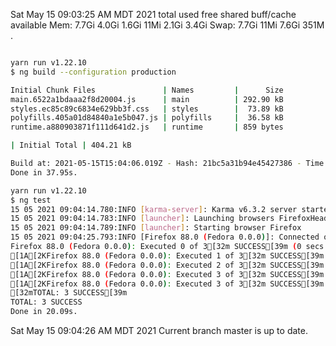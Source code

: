 Sat May 15 09:03:25 AM MDT 2021
               total        used        free      shared  buff/cache   available
Mem:           7.7Gi       4.0Gi       1.6Gi        11Mi       2.1Gi       3.4Gi
Swap:          7.7Gi        11Mi       7.6Gi
351M	.
```bash
```
```bash
yarn run v1.22.10
$ ng build --configuration production

Initial Chunk Files               | Names         |      Size
main.6522a1bdaaa2f8d20004.js      | main          | 292.90 kB
styles.ec85c89c6834e629bb3f.css   | styles        |  73.89 kB
polyfills.405a01d84840a1e5b047.js | polyfills     |  36.58 kB
runtime.a880903871f111d641d2.js   | runtime       | 859 bytes

| Initial Total | 404.21 kB

Build at: 2021-05-15T15:04:06.019Z - Hash: 21bc5a31b94e45427386 - Time: 33891ms
Done in 37.95s.
```
```bash
yarn run v1.22.10
$ ng test
15 05 2021 09:04:14.780:INFO [karma-server]: Karma v6.3.2 server started at http://localhost:9876/
15 05 2021 09:04:14.783:INFO [launcher]: Launching browsers FirefoxHeadless with concurrency unlimited
15 05 2021 09:04:14.789:INFO [launcher]: Starting browser Firefox
15 05 2021 09:04:25.793:INFO [Firefox 88.0 (Fedora 0.0.0)]: Connected on socket bd4Oq4cKS8-C2upGAAAB with id 58469609
Firefox 88.0 (Fedora 0.0.0): Executed 0 of 3[32m SUCCESS[39m (0 secs / 0 secs)
[1A[2KFirefox 88.0 (Fedora 0.0.0): Executed 1 of 3[32m SUCCESS[39m (0 secs / 0.211 secs)
[1A[2KFirefox 88.0 (Fedora 0.0.0): Executed 2 of 3[32m SUCCESS[39m (0 secs / 0.235 secs)
[1A[2KFirefox 88.0 (Fedora 0.0.0): Executed 3 of 3[32m SUCCESS[39m (0 secs / 0.263 secs)
[1A[2KFirefox 88.0 (Fedora 0.0.0): Executed 3 of 3[32m SUCCESS[39m (0.316 secs / 0.263 secs)
[32mTOTAL: 3 SUCCESS[39m
TOTAL: 3 SUCCESS
Done in 20.09s.
```
Sat May 15 09:04:26 AM MDT 2021
Current branch master is up to date.
